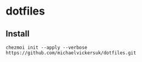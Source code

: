 # dotfiles

## Install

```shell
chezmoi init --apply --verbose https://github.com/michaelvickersuk/dotfiles.git
```

